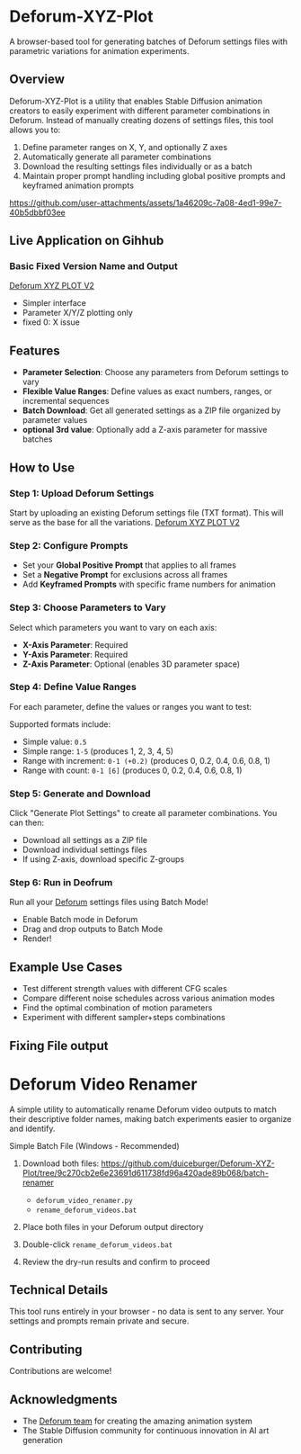 # Deforum-XYZ-Plot

A browser-based tool for generating batches of Deforum settings files with parametric variations for animation experiments.

## Overview

Deforum-XYZ-Plot is a utility that enables Stable Diffusion animation creators to easily experiment with different parameter combinations in Deforum. Instead of manually creating dozens of settings files, this tool allows you to:

1. Define parameter ranges on X, Y, and optionally Z axes
2. Automatically generate all parameter combinations
3. Download the resulting settings files individually or as a batch
4. Maintain proper prompt handling including global positive prompts and keyframed animation prompts

https://github.com/user-attachments/assets/1a46209c-7a08-4ed1-99e7-40b5dbbf03ee

## Live Application on Gihhub

### **Basic Fixed Version Name and Output**
[Deforum XYZ PLOT V2](https://duiceburger.github.io/Deforum-XYZ-Plot/deforum_xyz_enhanced-batchname.html)
- Simpler interface
- Parameter X/Y/Z plotting only
- fixed 0: X issue

## Features

- **Parameter Selection**: Choose any parameters from Deforum settings to vary
- **Flexible Value Ranges**: Define values as exact numbers, ranges, or incremental sequences
- **Batch Download**: Get all generated settings as a ZIP file organized by parameter values
- **optional 3rd value**: Optionally add a Z-axis parameter for massive batches

## How to Use

### Step 1: Upload Deforum Settings

Start by uploading an existing Deforum settings file (TXT format). This will serve as the base for all the variations.
[Deforum XYZ PLOT V2](https://duiceburger.github.io/Deforum-XYZ-Plot/deforum_xyz_enhanced-batchname.html)

### Step 2: Configure Prompts

- Set your **Global Positive Prompt** that applies to all frames
- Set a **Negative Prompt** for exclusions across all frames
- Add **Keyframed Prompts** with specific frame numbers for animation

### Step 3: Choose Parameters to Vary

Select which parameters you want to vary on each axis:
- **X-Axis Parameter**: Required
- **Y-Axis Parameter**: Required
- **Z-Axis Parameter**: Optional (enables 3D parameter space)

### Step 4: Define Value Ranges

For each parameter, define the values or ranges you want to test:

Supported formats include:
- Simple value: `0.5`
- Simple range: `1-5` (produces 1, 2, 3, 4, 5)
- Range with increment: `0-1 (+0.2)` (produces 0, 0.2, 0.4, 0.6, 0.8, 1)
- Range with count: `0-1 [6]` (produces 0, 0.2, 0.4, 0.6, 0.8, 1)

### Step 5: Generate and Download

Click "Generate Plot Settings" to create all parameter combinations. You can then:
- Download all settings as a ZIP file
- Download individual settings files
- If using Z-axis, download specific Z-groups


### Step 6: Run in Deofrum

Run all your [Deforum](https://github.com/deforum-art/deforum-stable-diffusion) settings files using Batch Mode!
- Enable Batch mode in Deforum
- Drag and drop outputs to Batch Mode
- Render!

## Example Use Cases

- Test different strength values with different CFG scales
- Compare different noise schedules across various animation modes
- Find the optimal combination of motion parameters
- Experiment with different sampler+steps combinations

## Fixing File output
# Deforum Video Renamer

A simple utility to automatically rename Deforum video outputs to match their descriptive folder names, making batch experiments easier to organize and identify.

 Simple Batch File (Windows - Recommended)

1. Download both files:  https://github.com/duiceburger/Deforum-XYZ-Plot/tree/9c270cb2e6e23691d611738fd96a420ade89b068/batch-renamer
   - `deforum_video_renamer.py`
   - `rename_deforum_videos.bat`

2. Place both files in your Deforum output directory

3. Double-click `rename_deforum_videos.bat`

4. Review the dry-run results and confirm to proceed

## Technical Details

This tool runs entirely in your browser - no data is sent to any server. Your settings and prompts remain private and secure.

## Contributing

Contributions are welcome!

## Acknowledgments

- The [Deforum team](https://github.com/deforum-art/deforum-stable-diffusion) for creating the amazing animation system
- The Stable Diffusion community for continuous innovation in AI art generation
